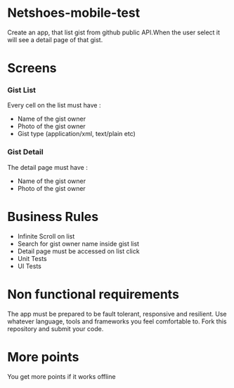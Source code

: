 # Netshoes-mobile-test

Create an app, that list gist from github public API.When the user select it will see a detail page of that gist.

# Screens
### Gist List
Every cell on the list must have :
- Name of the gist owner
- Photo of the gist owner
- Gist type (application/xml, text/plain etc)

### Gist Detail
The detail page must have :
- Name of the gist owner
- Photo of the gist owner

# Business Rules
- Infinite Scroll on list
- Search for gist owner name inside gist list
- Detail page must be accessed on list click
- Unit Tests
- UI Tests

# Non functional requirements
The app must be prepared to be fault tolerant, responsive and resilient.
    Use whatever language, tools and frameworks you feel comfortable to.
    Fork this repository and submit your code.

# More points
You get more points if it works offline
